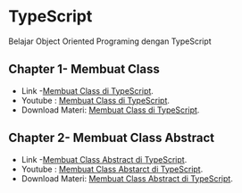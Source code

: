 # TypeScript
Belajar Object Oriented Programing dengan TypeScript

## Chapter 1- Membuat Class
* Link -[Membuat Class di TypeScript](https://bhaktiardyan.wordpress.com/2021/07/20/belajar-oop-typescript/).
* Youtube : [Membuat Class di TypeScript](https://youtu.be/c5gsQHUiMD4).
* Download Materi: [Membuat Class di TypeScript](https://drive.google.com/file/d/1DtjwHkzRTxaaWPHwhOI7uLaxRnsIYOJY/view?usp=sharing/).

## Chapter 2- Membuat Class Abstract
* Link -[Membuat Class Abstract di TypeScript](https://bhaktiardyan.wordpress.com/2021/07/21/typescript-class-abstract/).
* Youtube : [Membuat Class Abstarct di TypeScript](https://youtu.be/XVyTn0-HxnM).
* Download Materi: [Membuat Class Abstract di TypeScript](https://drive.google.com/file/d/16usJYG2lArSA6MOB4rSYoqPqWyCIJ8Ji/view?usp=sharing/).

